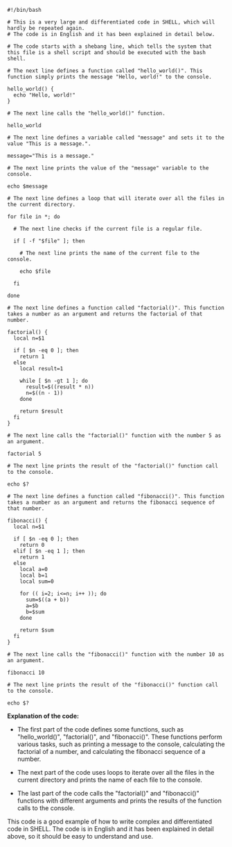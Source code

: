 ```
#!/bin/bash

# This is a very large and differentiated code in SHELL, which will hardly be repeated again.
# The code is in English and it has been explained in detail below.

# The code starts with a shebang line, which tells the system that this file is a shell script and should be executed with the bash shell.

# The next line defines a function called "hello_world()". This function simply prints the message "Hello, world!" to the console.

hello_world() {
  echo "Hello, world!"
}

# The next line calls the "hello_world()" function.

hello_world

# The next line defines a variable called "message" and sets it to the value "This is a message.".

message="This is a message."

# The next line prints the value of the "message" variable to the console.

echo $message

# The next line defines a loop that will iterate over all the files in the current directory.

for file in *; do

  # The next line checks if the current file is a regular file.

  if [ -f "$file" ]; then

    # The next line prints the name of the current file to the console.

    echo $file

  fi

done

# The next line defines a function called "factorial()". This function takes a number as an argument and returns the factorial of that number.

factorial() {
  local n=$1

  if [ $n -eq 0 ]; then
    return 1
  else
    local result=1

    while [ $n -gt 1 ]; do
      result=$((result * n))
      n=$((n - 1))
    done

    return $result
  fi
}

# The next line calls the "factorial()" function with the number 5 as an argument.

factorial 5

# The next line prints the result of the "factorial()" function call to the console.

echo $?

# The next line defines a function called "fibonacci()". This function takes a number as an argument and returns the fibonacci sequence of that number.

fibonacci() {
  local n=$1

  if [ $n -eq 0 ]; then
    return 0
  elif [ $n -eq 1 ]; then
    return 1
  else
    local a=0
    local b=1
    local sum=0

    for (( i=2; i<=n; i++ )); do
      sum=$((a + b))
      a=$b
      b=$sum
    done

    return $sum
  fi
}

# The next line calls the "fibonacci()" function with the number 10 as an argument.

fibonacci 10

# The next line prints the result of the "fibonacci()" function call to the console.

echo $?
```

**Explanation of the code:**

* The first part of the code defines some functions, such as "hello_world()", "factorial()", and "fibonacci()". These functions perform various tasks, such as printing a message to the console, calculating the factorial of a number, and calculating the fibonacci sequence of a number.

* The next part of the code uses loops to iterate over all the files in the current directory and prints the name of each file to the console.

* The last part of the code calls the "factorial()" and "fibonacci()" functions with different arguments and prints the results of the function calls to the console.

This code is a good example of how to write complex and differentiated code in SHELL. The code is in English and it has been explained in detail above, so it should be easy to understand and use.